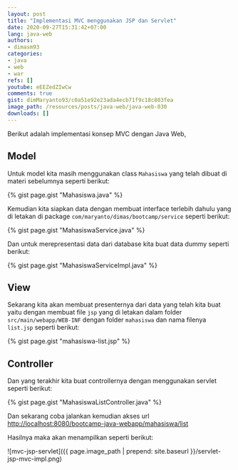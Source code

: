 ```yaml
---
layout: post
title: "Implementasi MVC menggunakan JSP dan Servlet"
date: 2020-09-27T15:31:42+07:00
lang: java-web
authors:
- dimasm93
categories:
- java
- web
- war
refs: []
youtube: eEEZedZIwCw
comments: true
gist: dimMaryanto93/c0a51e92e23ada4ecb71f9c18c803fea
image_path: /resources/posts/java-web/java-web-030
downloads: []
---
```


Berikut adalah implementasi konsep MVC dengan Java Web, 

## Model 

Untuk model kita masih menggunakan class `Mahasiswa` yang telah dibuat di materi sebelumnya seperti berikut:

{% gist page.gist "Mahasiswa.java" %}

Kemudian kita siapkan data dengan membuat interface terlebih dahulu yang di letakan di package `com/maryanto/dimas/bootcamp/service` seperti berikut:

{% gist page.gist "MahasiswaService.java" %}

Dan untuk merepresentasi data dari database kita buat data dummy seperti berikut:

{% gist page.gist "MahasiswaServiceImpl.java" %}

## View 

Sekarang kita akan membuat presenternya dari data yang telah kita buat yaitu dengan membuat file `jsp` yang di letakan dalam folder `src/main/webapp/WEB-INF` dengan folder `mahasiswa` dan nama filenya `list.jsp` seperti berikut:

{% gist page.gist "mahasiswa-list.jsp" %}

## Controller

Dan yang terakhir kita buat controllernya dengan menggunakan servlet seperti berikut:

{% gist page.gist "MahasiswaListController.java" %}

Dan sekarang coba jalankan kemudian akses url [http://localhost:8080/bootcamp-java-webapp/mahasiswa/list](http://localhost:8080/bootcamp-java-webapp/mahasiswa/list)

Hasilnya maka akan menampilkan seperti berikut:

![mvc-jsp-servlet]({{ page.image_path | prepend: site.baseurl }}/servlet-jsp-mvc-impl.png)